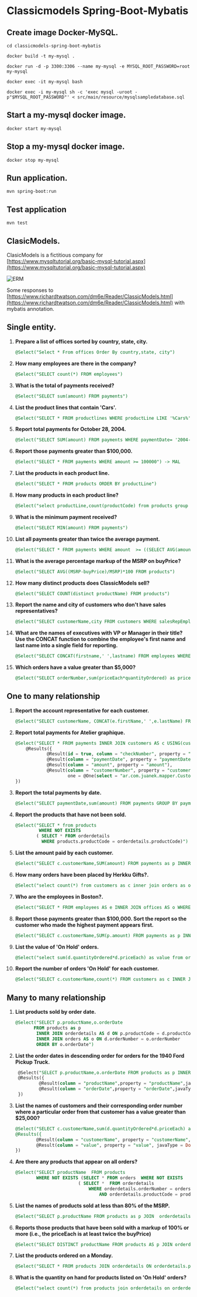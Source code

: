 # Classicmodels Spring-Boot-Mybatis

## Create image Docker-MySQL.

``` console
cd classicmodels-spring-boot-mybatis
``` 
```console
docker build -t my-mysql .
```
```console
docker run -d -p 3300:3306 --name my-mysql -e MYSQL_ROOT_PASSWORD=root my-mysql
``` 

```console
docker exec -it my-mysql bash
``` 
```console
docker exec -i my-mysql sh -c 'exec mysql -uroot -p"$MYSQL_ROOT_PASSWORD"' < src/main/resource/mysqlsampledatabase.sql
``` 

## Start a my-mysql docker image.

```console
docker start my-mysql
``` 

## Stop a my-mysql docker image.

```console
docker stop my-mysql
```

## Run application.

```console
mvn spring-boot:run
``` 
## Test application

```console
mvn test
```

## ClasicModels.

ClasicModels is a fictitious company for [https://www.mysqltutorial.org/basic-mysql-tutorial.aspx](https://www.mysqltutorial.org/basic-mysql-tutorial.aspx)

![ERM](MySQL-Sample-Database-Schema.png)

Some responses to [https://www.richardtwatson.com/dm6e/Reader/ClassicModels.html](https://www.richardtwatson.com/dm6e/Reader/ClassicModels.html) with mybatis annotation.


## Single entity.

1. **Prepare a list of offices sorted by country, state, city.**
    
    ``` sql
    @Select("Select * From offices Order By country,state, city")
    ```     
    
2. **How many employees are there in the company?**

    ``` sql
    @Select("SELECT count(*) FROM employees")
    ``` 

3. **What is the total of payments received?**

    ``` sql
    @Select("SELECT sum(amount) FROM payments")
    ``` 

4. **List the product lines that contain 'Cars'.**
    ``` sql
    @Select("SELECT * FROM productlines WHERE productLine LIKE '%Cars%'")
    ```

5. **Report total payments for October 28, 2004.**

    ``` sql
    @Select("SELECT SUM(amount) FROM payments WHERE paymentDate= '2004-10-28'")
    ```
   
6. **Report those payments greater than $100,000.**
    ``` sql
    @Select("SELECT * FROM payments WHERE amount >= 100000") -> MAL
    ``` 
   
7. **List the products in each product line.**
    ``` sql
    @Select("SELECT * FROM products ORDER BY productLine")
    ``` 
   
8. **How many products in each product line?**
    ``` sql
    @Select("select productLine,count(productCode) from products group by productLine")
    ``` 
9. **What is the minimum payment received?**
    ``` sql
    @Select("SELECT MIN(amount) FROM payments")
    ``` 
   
10. **List all payments greater than twice the average payment.**
    ``` sql
    @Select("SELECT * FROM payments WHERE amount  >= ((SELECT AVG(amount) FROM payments) * 2)")
    ``` 
11. **What is the average percentage markup of the MSRP on buyPrice?**
    ``` sql
    @Select("SELECT AVG((MSRP-buyPrice)/MSRP)*100 FROM products")
    ``` 
12. **How many distinct products does ClassicModels sell?**
    ``` sql
    @Select("SELECT COUNT(distinct productName) FROM products")
    ``` 
13. **Report the name and city of customers who don't have sales representatives?**
    ``` sql
    @Select("SELECT customerName,city FROM customers WHERE salesRepEmployeeNumber IS NULL")
    ``` 
14. **What are the names of executives with VP or Manager in their title? Use the CONCAT function to combine the employee's first name and last name into a single field for reporting.**
    ``` sql
    @Select("SELECT CONCAT(firstname,' ',lastname) FROM employees WHERE jobTitle LIKE '%VP%' OR jobTitle LIKE '%Manager%'")
    ``` 
15. **Which orders have a value greater than $5,000?**
    ``` sql
    @Select("SELECT orderNumber,sum(priceEach*quantityOrdered) as price from orderdetails group by orderNumber having sum(priceEach*quantityOrdered) > 5000 ")
    ``` 

## One to many relationship

1. **Report the account representative for each customer.**
    ``` sql
    @Select("SELECT customerName, CONCAT(e.firstName,' ',e.lastName) FROM customers AS c INNER JOIN employees AS e ON c.salesRepEmployeeNumber = e.employeeNumber;")
    ``` 
   
2. **Report total payments for Atelier graphique.**
    ``` sql
    @Select("SELECT * FROM payments INNER JOIN customers AS c USING(customerNumber) WHERE c.customerName = #{name}")
        @Results({
                @Result(id = true, column = "checkNumber", property = "checkNumber"),
                @Result(column = "paymentDate", property = "paymentDate"),
                @Result(column = "amount", property = "amount"),
                @Result(column = "customerNumber", property = "customer",
                        one = @One(select = "ar.com.juanek.mapper.CustomerMapper.findCustomerByNumber"))
    })
   ``` 
   
3. **Report the total payments by date.**
    ``` sql
    @Select("SELECT paymentDate,sum(amount) FROM payments GROUP BY paymentDate")
    ``` 
4. **Report the products that have not been sold.**
    ``` sql
    @Select("SELECT * from products 
             WHERE NOT EXISTS 
            ( SELECT * FROM orderdetails 
              WHERE products.productCode = orderdetails.productCode)")
    ``` 
5. **List the amount paid by each customer.**
    ``` sql
    @Select("SELECT c.customerName,SUM(amount) FROM payments as p INNER JOIN customers as c USING(customerNumber) GROUP BY p.customerNumber")
    ``` 
    
6. **How many orders have been placed by Herkku Gifts?.**
    ``` sql
    @Select("select count(*) from customers as c inner join orders as o using(customerNumber) where c.customerName = 'Herkku Gifts'")
    ``` 

7. **Who are the employees in Boston?.**
    ``` sql
    @Select("SELECT * FROM employees AS e INNER JOIN offices AS o WHERE o.city = 'Boston'")
    ``` 
8. **Report those payments greater than $100,000. Sort the report so the customer who made the highest payment appears first.**
    ``` sql
    @Select("SELECT c.customerName,SUM(p.amount) FROM payments as p INNER JOIN customers AS c USING (customerNumber) GROUP BY c.customerNumber HAVING SUM(p.amount) >= 100000 ORDER BY SUM(p.amount) DESC;")
    ``` 
9. **List the value of 'On Hold' orders.**
    ``` sql
    @Select("select sum(d.quantityOrdered*d.priceEach) as value from orders as o inner join orderdetails as d using (orderNumber) where o.status = 'On Hold'")
    ``` 
10. **Report the number of orders 'On Hold' for each customer.**
    ``` sql
    @Select("SELECT c.customerName,count(*) FROM customers as c INNER JOIN orders AS o USING (customerNumber) WHERE o.status = 'On Hold' GROUP BY c.customerNumber")
    ``` 

## Many to many relationship

1. **List products sold by order date.**
    ``` sql
    @Select("SELECT p.productName,o.orderDate 
           FROM products as p 
            INNER JOIN orderdetails AS d ON p.productCode = d.productCode 
            INNER JOIN orders AS o ON d.orderNumber = o.orderNumber 
            ORDER BY o.orderDate")
   ```   
2. **List the order dates in descending order for orders for the 1940 Ford Pickup Truck.**
   ``` sql
    @Select("SELECT p.productName,o.orderDate FROM products as p INNER JOIN orderdetails AS d ON p.productCode = d.productCode INNER JOIN orders AS o ON d.orderNumber = o.orderNumber WHERE p.productName = '1940 Ford Pickup Truck' ORDER BY o.orderDate DESC")
    @Results({
            @Result(column = "productName",property = "productName",javaType = String.class),
            @Result(column = "orderDate",property = "orderDate",javaType = LocalDateTime.class)
    })
    ```     
3. **List the names of customers and their corresponding order number where a particular order from that customer has a value greater than $25,000?**
    ``` sql
    @Select("SELECT c.customerName,sum(d.quantityOrdered*d.priceEach) as value FROM customers AS c INNER JOIN orders AS o ON c.customerNumber = o.customerNumber INNER JOIN orderdetails AS d ON o.orderNumber = d.orderNumber GROUP BY c.customerNumber HAVING value > 25000")
    @Results({
            @Result(column = "customerName", property = "customerName", javaType = String.class),
            @Result(column = "value", property = "value", javaType = Double.class)
    })
   ```     
4. **Are there any products that appear on all orders?**
    ``` sql
    @Select("SELECT productName  FROM products 
            WHERE NOT EXISTS (SELECT * FROM orders  WHERE NOT EXISTS 
                            ( SELECT *  FROM orderdetails 
                                WHERE orderdetails.orderNumber = orders.orderNumber 
                                    AND orderdetails.productCode = products.productCode ) )")
    ``` 
5. **List the names of products sold at less than 80% of the MSRP.**

    ```  sql
    @Select("SELECT p.productName FROM products as p JOIN  orderdetails as d ON p.productCode = d.productCode JOIN orders as o ON d.orderNumber = o.orderNumber WHERE d.priceEach < (0.8*p.MSRP) AND o.status='Shipped'")
    ```
 
6. **Reports those products that have been sold with a markup of 100% or more (i.e.,  the priceEach is at least twice the buyPrice)**
        
    ``` sql    
    @Select("SELECT DISTINCT productName FROM products AS p JOIN orderdetails AS d ON d.productCode = p.productCode  WHERE d.priceEach >= 2*p.buyPrice;")
    ```                
7. **List the products ordered on a Monday.**

    ``` sql
    @Select("SELECT * FROM products JOIN orderdetails ON orderdetails.productCode = products.productCode JOIN orders ON orders.orderNumber = orderdetails.orderNumber WHERE DAYOFWEEK(orders.orderDate) = 1")
    ```
    
8. **What is the quantity on hand for products listed on 'On Hold' orders?**

    ``` sql
    @Select("select count(*) from products join orderdetails on orderdetails.productCode = products.productCode join orders on orders.orderNumber = orderdetails.orderNumber where orders.status = 'On Hold';")
    ``` 
